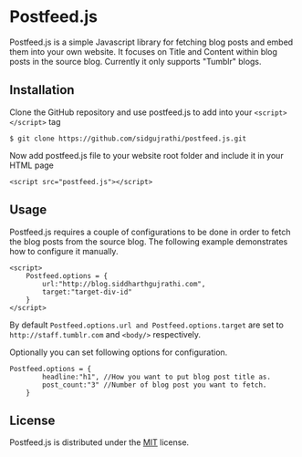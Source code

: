 # Postfeed.js

Postfeed.js is a simple Javascript library for fetching blog posts and embed them into your own website. It focuses on Title and Content within blog posts in the source blog. Currently it only supports "Tumblr" blogs.

## Installation

Clone the GitHub repository and use postfeed.js to add into your ```<script></script>``` tag

```
$ git clone https://github.com/sidgujrathi/postfeed.js.git
```
Now add postfeed.js file to your website root folder and include it in your HTML page

```<script src="postfeed.js"></script>```

## Usage

Postfeed.js requires a couple of configurations to be done in order to fetch the blog posts from the source blog. The following example demonstrates how to configure it manually.

```
<script>
	Postfeed.options = {
		url:"http://blog.siddharthgujrathi.com",
		target:"target-div-id"
	}
</script>
```
By default ```Postfeed.options.url and Postfeed.options.target``` are set to ```http://staff.tumblr.com``` and ```<body/>``` respectively.

Optionally you can set following options for configuration.
```
Postfeed.options = {
		headline:"h1", //How you want to put blog post title as. 
		post_count:"3" //Number of blog post you want to fetch.
	}
```

## License 

Postfeed.js is distributed under the [MIT](https://github.com/sidgujrathi/postfeed.js/blob/master/LICENSE) license.
